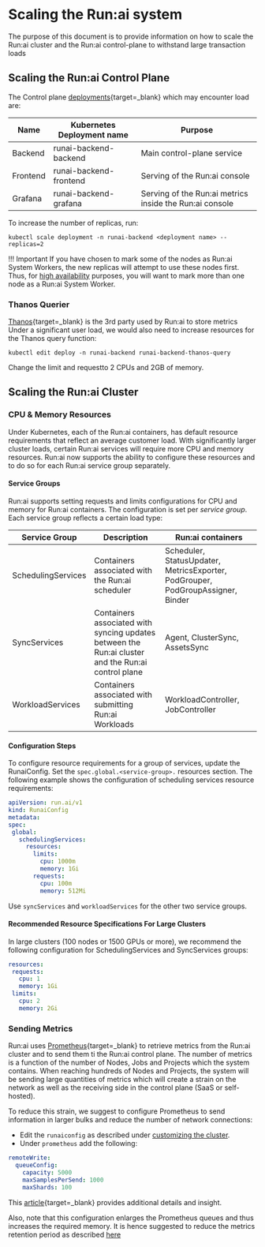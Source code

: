 # Scaling the Run:ai system

The purpose of this document is to provide information on how to scale the Run:ai cluster and the Run:ai control-plane to withstand large transaction loads

## Scaling the Run:ai Control Plane

The Control plane [deployments](https://kubernetes.io/docs/concepts/workloads/controllers/deployment/){target=_blank} which may encounter load are:

| Name |  Kubernetes Deployment name | Purpose | 
|------|-----------------------------|---------|
| Backend | runai-backend-backend | Main control-plane service | 
| Frontend | runai-backend-frontend | Serving of the Run:ai console | 
| Grafana | runai-backend-grafana | Serving of the Run:ai metrics inside the Run:ai console | 

To increase the number of replicas, run:

```
kubectl scale deployment -n runai-backend <deployment name> --replicas=2
```

!!! Important
    If you have chosen to mark some of the nodes as Run:ai System Workers, the new replicas will attempt to use these nodes first. Thus, for [high availability](ha.md) purposes, you will want to mark more than one node as a Run:ai System Worker.  

### Thanos Querier

[Thanos](https://thanos.io/){target=_blank} is the 3rd party used by Run:ai to store metrics Under a significant user load, we would also need to increase resources for the Thanos query function:

```
kubectl edit deploy -n runai-backend runai-backend-thanos-query 
```
Change the limit and requestto 2 CPUs and 2GB of memory. 


## Scaling the Run:ai Cluster 

### CPU & Memory Resources

Under Kubernetes, each of the Run:ai containers, has default resource requirements that reflect an average customer load. With significantly larger cluster loads, certain Run:ai services will require more CPU and memory resources. Run:ai now supports the ability to configure these resources and to do so for each Run:ai service group separately.

#### Service Groups

Run:ai supports setting requests and limits configurations for CPU and memory for Run:ai containers. The configuration is set per _service group_. Each service group reflects a certain load type:

| Service Group | Description | Run:ai containers |
|---------------|-------------|-------------------|
| SchedulingServices | Containers associated with the Run:ai scheduler | Scheduler, StatusUpdater, MetricsExporter, PodGrouper, PodGroupAssigner, Binder |
| SyncServices | Containers associated with syncing updates between the Run:ai cluster and the Run:ai control plane | Agent, ClusterSync, AssetsSync | 
| WorkloadServices| Containers associated with submitting Run:ai Workloads | WorkloadController, JobController |

#### Configuration Steps
To configure resource requirements for a group of services, update the RunaiConfig. Set the `spec.global.<service-group>.` resources section.
The following example shows the configuration of scheduling services resource requirements:

``` yaml
apiVersion: run.ai/v1
kind: RunaiConfig
metadata:
spec:
 global:
   schedulingServices:
     resources:
       limits:
         cpu: 1000m
         memory: 1Gi
       requests:
         cpu: 100m
         memory: 512Mi
```

Use `syncServices` and `workloadServices` for the other two service groups. 

#### Recommended Resource Specifications For Large Clusters

In large clusters (100 nodes or 1500 GPUs or more), we recommend the following configuration for SchedulingServices and SyncServices groups:

``` yaml
resources:
 requests:
   cpu: 1
   memory: 1Gi
 limits:
   cpu: 2
   memory: 2Gi
```

### Sending Metrics

Run:ai uses [Prometheus](https://prometheus.io/){target=_blank} to retrieve metrics from the Run:ai cluster and to send them ti the Run:ai control plane. The number of metrics is a function of the number of Nodes, Jobs and Projects which the system contains. When reaching hundreds of Nodes and Projects, the system will be sending large quantities of metrics which will create a strain on the network as well as the receiving side in the control plane (SaaS or self-hosted).

To reduce this strain, we suggest to configure Prometheus to send information in larger bulks and reduce the number of network connections:

* Edit the `runaiconfig` as described under [customizing the cluster](../cluster-setup/customize-cluster-install.md).
* Under `prometheus` add the following:

``` yaml
remoteWrite:
  queueConfig:
    capacity: 5000
    maxSamplesPerSend: 1000
    maxShards: 100
```

This [article](https://last9.io/blog/how-to-scale-prometheus-remote-write/){target=_blank} provides additional details and insight. 

Also, note that this configuration enlarges the Prometheus queues and thus increases the required memory. It is hence suggested to reduce the metrics retention period as described [here](../cluster-setup/customize-cluster-install.md#configurations)








